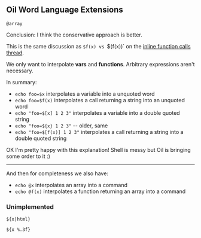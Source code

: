 Oil Word Language Extensions
----------------------------

```
@array
```


Conclusion: I think the conservative approach is better.

This is the same discussion as `$f(x) vs `$(f(x))` on the [inline function calls thread](https://oilshell.zulipchat.com/#narrow/stream/121540-oil-discuss/topic/Inline.20function.20calls.20implemented).

We only want to interpolate **vars** and **functions**.  Arbitrary expressions aren't necessary.

In summary:

- `echo foo=$x` interpolates a variable into a unquoted word
- `echo foo=$f(x)` interpolates a call returning a string into an unquoted word
- `echo "foo=$[x] 1 2 3"` interpolates a variable into a double quoted string
- `echo "foo=${x} 1 2 3"` -- older, same
- `echo "foo=$[f(x)] 1 2 3"` interpolates a call returning a string into a double quoted string

OK I'm pretty happy with this explanation!    Shell is messy but Oil is bringing some order to it :)


---

And then for completeness we also have:

- `echo @x`  interpolates an array into a command
- `echo @f(x)` interpolates a function returning an array into a command

### Unimplemented

`${x|html}`

`${x %.3f}`

